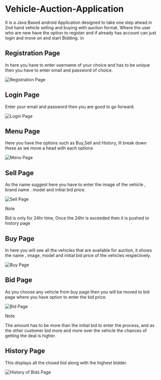 # Vehicle-Auction-Application
It is a Java Based android Application designed to take one step ahead in 2nd hand vehicle selling and buying with auction  format. Where the user who are new have the option to register and if already has account can just login and move on and start Bidding.
\n
## Registration Page
In here you have to enter username of your choice and has to be unique then you have to enter email and password of choice.

![Registration Page](https://github.com/Akshess/Vehicle-Auction-Application/blob/main/Images/register.png)

## Login Page 
Enter your email and password then you are good to go forward.

![Login Page](https://github.com/Akshess/Vehicle-Auction-Application/blob/main/Images/login.png)

## Menu Page
Here you have the options such as Buy,Sell and History, Ill break down these as we move a head with each options


![Menu Page](https://github.com/Akshess/Vehicle-Auction-Application/blob/main/Images/menu.png)

## Sell Page
As the name suggest here you have to enter the image of the vehicle , brand name . model and initial bid price.

![Sell Page](https://github.com/Akshess/Vehicle-Auction-Application/blob/main/Images/sell.png)

>[!NOTE]
>Bid is only for 24hr time, Once the 24hr is exceeded then it is pushed to history page



## Buy Page
In here you will see all the vehicles that are available for auction, it shows the name , image, model and initial bid price of the vehicles respectively.

![Buy Page](https://github.com/Akshess/Vehicle-Auction-Application/blob/main/Images/buy.png)

## Bid Page
As you choose any vehicle from buy page then you will be moved to bid page where you have option to enter the bid price.


![Bid Page](https://github.com/Akshess/Vehicle-Auction-Application/blob/main/Images/Bidpage.png)

>[!NOTE]
>The amount has to be more than the initial bid to enter the process, and as the other customer bid more and more over the vehicle the chances of getting the deal is higher.

## History Page
This displays all the closed bid along with the highest bidder.

![History of Bids Page](https://github.com/Akshess/Vehicle-Auction-Application/blob/main/Images/historypage.png)





